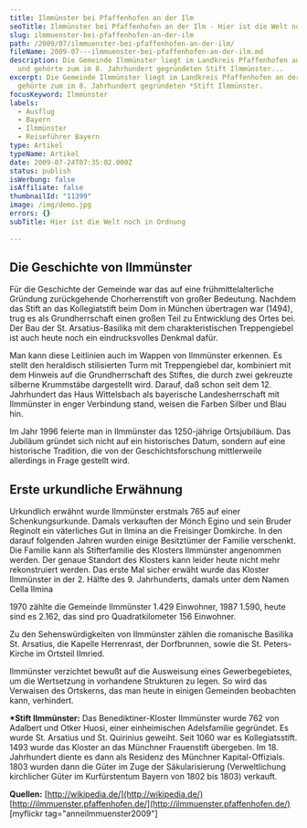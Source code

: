 ```yaml
---
title: Ilmmünster bei Pfaffenhofen an der Ilm
seoTitle: Ilmmünster bei Pfaffenhofen an der Ilm - Hier ist die Welt noch in Ordnung
slug: ilmmuenster-bei-pfaffenhofen-an-der-ilm
path: /2009/07/ilmmuenster-bei-pfaffenhofen-an-der-ilm/
fileName: 2009-07---ilmmuenster-bei-pfaffenhofen-an-der-ilm.md
description: Die Gemeinde Ilmmünster liegt im Landkreis Pfaffenhofen an der Ilm
  und gehörte zum im 8. Jahrhundert gegründeten Stift Ilmmünster...
excerpt: Die Gemeinde Ilmmünster liegt im Landkreis Pfaffenhofen an der Ilm und
  gehörte zum im 8. Jahrhundert gegründeten *Stift Ilmmünster.
focusKeyword: Ilmmünster
labels:
  - Ausflug
  - Bayern
  - Ilmmünster
  - Reiseführer Bayern
type: Artikel
typeName: Artikel
date: 2009-07-24T07:35:02.000Z
status: publish
isWerbung: false
isAffiliate: false
thumbnailId: "11399"
image: /img/demo.jpg
errors: {}
subTitle: Hier ist die Welt noch in Ordnung
  
---
```


## Die Geschichte von Ilmmünster

Für die Geschichte der Gemeinde war das auf eine frühmittelalterliche Gründung
zurückgehende Chorherrenstift von großer Bedeutung. Nachdem das Stift an das
Kollegiatstift beim Dom in München übertragen war (1494), trug es als
Grundherrschaft einen großen Teil zu Entwicklung des Ortes bei. Der Bau der St.
Arsatius-Basilika mit dem charakteristischen Treppengiebel ist auch heute noch
ein eindrucksvolles Denkmal dafür.

Man kann diese Leitlinien auch im Wappen von Ilmmünster erkennen. Es stellt den
heraldisch stilisierten Turm mit Treppengiebel dar, kombiniert mit dem Hinweis
auf die Grundherrschaft des Stiftes, die durch zwei gekreuzte silberne
Krummstäbe dargestellt wird. Darauf, daß schon seit dem 12. Jahrhundert das Haus
Wittelsbach als bayerische Landesherrschaft mit Ilmmünster in enger Verbindung
stand, weisen die Farben Silber und Blau hin.

Im Jahr 1996 feierte man in Ilmmünster das 1250-jährige Ortsjubiläum. Das
Jubiläum gründet sich nicht auf ein historisches Datum, sondern auf eine
historische Tradition, die von der Geschichtsforschung mittlerweile allerdings
in Frage gestellt wird.

## Erste urkundliche Erwähnung

Urkundlich erwähnt wurde Ilmmünster erstmals 765 auf einer Schenkungsurkunde.
Damals verkauften der Mönch Egino und sein Bruder Reginolt ein väterliches Gut
in Ilmina an die Freisinger Domkirche. In den darauf folgenden Jahren wurden
einige Besitztümer der Familie verschenkt. Die Familie kann als Stifterfamilie
des Klosters Ilmmünster angenommen werden. Der genaue Standort des Klosters kann
leider heute nicht mehr rekonstruiert werden. Das erste Mal sicher erwäht wurde
das Kloster Ilmmünster in der 2. Hälfte des 9. Jahrhunderts, damals unter dem
Namen Cella Ilmina

1970 zählte die Gemeinde Ilmmünster 1.429 Einwohner, 1987 1.590, heute sind es
2.162, das sind pro Quadratkilometer 156 Einwohner.

Zu den Sehenswürdigkeiten von Ilmmünster zählen die romanische Basilika St.
Arsatius, die Kapelle Herrenrast, der Dorfbrunnen, sowie die St. Peters-Kirche
im Ortsteil Ilmried.

Ilmmünster verzichtet bewußt auf die Ausweisung eines Gewerbegebietes, um die
Wertsetzung in vorhandene Strukturen zu legen. So wird das Verwaisen des
Ortskerns, das man heute in einigen Gemeinden beobachten kann, verhindert.

**\*Stift Ilmmünster:** Das Benediktiner-Kloster Ilmmünster wurde 762 von
Adalbert und Otker Huosi, einer einheimischen Adelsfamilie gegründet. Es wurde
St. Arsatius und St. Quirinius geweiht. Seit 1060 war es Kollegiatsstift. 1493
wurde das Kloster an das Münchner Frauenstift übergeben. Im 18. Jahrhundert
diente es dann als Residenz des Münchner Kapital-Offizials. 1803 wurden dann die
Güter im Zuge der Säkularisierung (Verweltlichung kirchlicher Güter im
Kurfürstentum Bayern von 1802 bis 1803) verkauft.

**Quellen:** [http://wikipedia.de/](http://wikipedia.de/)
[http://ilmmuenster.pfaffenhofen.de/](http://ilmmuenster.pfaffenhofen.de/)
[myflickr tag="anneilmmuenster2009"]

  